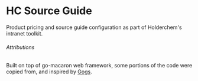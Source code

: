 # HC Source Guide

Product pricing and source guide configuration as part of Holderchem's intranet toolkit.

###### Attributions

Built on top of go-macaron web framework, some portions of the code were copied from, and inspired by [Gogs](https://github.com/gogits/gogs).